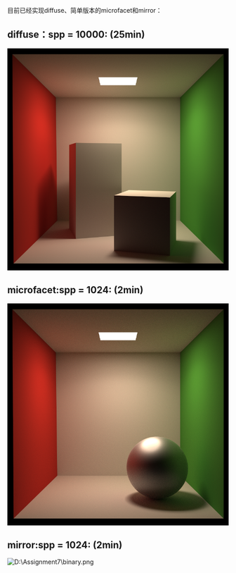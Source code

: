 目前已经实现diffuse、简单版本的microfacet和mirror：

## diffuse：spp = 10000: (25min)

![D:\Assignment7\binary.png](https://github.com/fhp-transient/RayTracing/blob/master/box_diffuse.png)

## microfacet:spp = 1024: (2min)

![D:\Assignment7\binary.png](https://github.com/fhp-transient/RayTracing/blob/master/sphere_microfacet.png)

## mirror:spp = 1024: (2min)

![D:\Assignment7\binary.png](https://github.com/fhp-transient/RayTracing/blob/master/sphere_miror.png)
